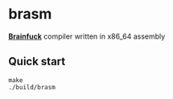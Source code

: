 # brasm

**[Brainfuck](https://en.wikipedia.org/wiki/Brainfuck#:~:text=Brainfuck%20is%20an%20esoteric%20programming,Esoteric%2C%20imperative%2C%20structured)** compiler written in x86_64 assembly

## Quick start

```console
make
./build/brasm
```
